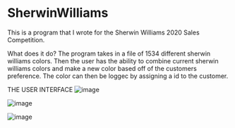 # SherwinWilliams

This is a program that I wrote for the Sherwin Williams 2020 Sales Competition. 

What does it do?
The program takes in a file of 1534 different sherwin williams colors. Then the user has the ability to combine current sherwin williams colors and make a new color based off of the customers preference. The color can then be loggec by assigning a id to the customer. 

THE USER INTERFACE
![image](https://user-images.githubusercontent.com/61753398/77812066-463b5700-7075-11ea-8f5d-334b38c6df3d.png)
 
![image](https://user-images.githubusercontent.com/61753398/77812032-f492cc80-7074-11ea-82c1-dc98e0078d63.png)


![image](https://user-images.githubusercontent.com/61753398/77812060-40457600-7075-11ea-8b92-b2a5ba0962c9.png)

